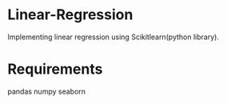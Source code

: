 # Linear-Regression
Implementing linear regression using Scikitlearn(python library).

# Requirements
pandas
numpy
seaborn


